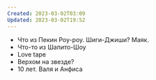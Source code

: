 ```yaml
---
Created: 2023-03-02T03:09
Updated: 2023-03-02T19:52
---
```

- Что из Пекин Роу-роу. Шиги-Джиши? Маяк.
- Что-то из Шапито-Шоу
- Love tape
- Верхом на звезде?
- 10 лет. Валя и Анфиса